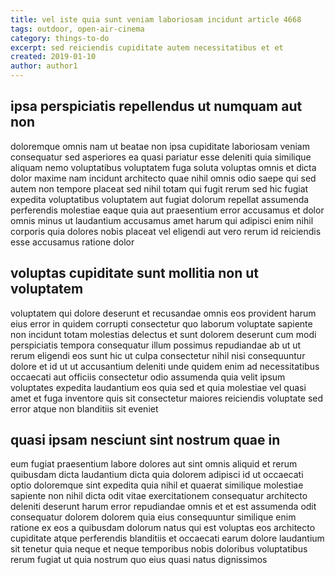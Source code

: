```yaml
---
title: vel iste quia sunt veniam laboriosam incidunt article 4668
tags: outdoor, open-air-cinema
category: things-to-do
excerpt: sed reiciendis cupiditate autem necessitatibus et et
created: 2019-01-10
author: author1
---
```


## ipsa perspiciatis repellendus ut numquam aut non

doloremque omnis nam ut beatae non ipsa cupiditate laboriosam veniam consequatur sed asperiores ea quasi pariatur esse deleniti quia similique aliquam nemo voluptatibus voluptatem fuga soluta voluptas omnis et dicta dolor maxime nam incidunt architecto quae nihil omnis odio saepe qui sed autem non tempore placeat sed nihil totam qui fugit rerum sed hic fugiat expedita voluptatibus voluptatem aut fugiat dolorum repellat assumenda perferendis molestiae eaque quia aut praesentium error accusamus et dolor omnis minus ut laudantium accusamus amet harum qui adipisci enim nihil corporis quia dolores nobis placeat vel eligendi aut vero rerum id reiciendis esse accusamus ratione dolor

## voluptas cupiditate sunt mollitia non ut voluptatem

voluptatem qui dolore deserunt et recusandae omnis eos provident harum eius error in quidem corrupti consectetur quo laborum voluptate sapiente non incidunt totam molestias delectus et sunt dolorem deserunt cum modi perspiciatis tempora consequatur illum possimus repudiandae ab ut ut rerum eligendi eos sunt hic ut culpa consectetur nihil nisi consequuntur dolore et id ut ut accusantium deleniti unde quidem enim ad necessitatibus occaecati aut officiis consectetur odio assumenda quia velit ipsum voluptates expedita laudantium eos quia sed et quia molestiae vel quasi amet et fuga inventore quis sit consectetur maiores reiciendis voluptate sed error atque non blanditiis sit eveniet

## quasi ipsam nesciunt sint nostrum quae in

eum fugiat praesentium labore dolores aut sint omnis aliquid et rerum quibusdam dicta laudantium dicta quia dolorem adipisci id ut occaecati optio doloremque sint expedita quia nihil et quaerat similique molestiae sapiente non nihil dicta odit vitae exercitationem consequatur architecto deleniti deserunt harum error repudiandae omnis et et est assumenda odit consequatur dolorem dolorem quia eius consequuntur similique enim ratione ex eos a quibusdam dolorum natus qui est voluptas eos architecto cupiditate atque perferendis blanditiis et occaecati earum dolore laudantium sit tenetur quia neque et neque temporibus nobis doloribus voluptatibus rerum fugiat ut quia nostrum quo eius quasi natus dignissimos
